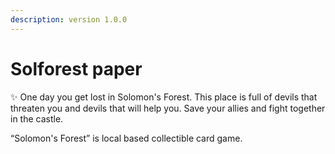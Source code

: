 ```yaml
---
description: version 1.0.0
---
```


# Solforest paper

✨ One day you get lost in Solomon's Forest. This place is full of devils that threaten you and devils that will help you. Save your allies and fight together in the castle.

“Solomon's Forest” is local based collectible card game.
